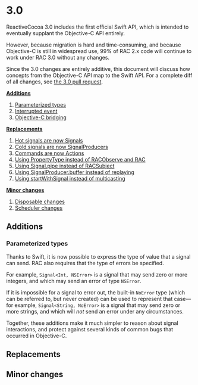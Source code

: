 # 3.0

ReactiveCocoa 3.0 includes the first official Swift API, which is intended to
eventually supplant the Objective-C API entirely.

However, because migration is hard and time-consuming, and because Objective-C
is still in widespread use, 99% of RAC 2.x code will continue to work under RAC
3.0 without any changes.

Since the 3.0 changes are entirely additive, this document will discuss how
concepts from the Objective-C API map to the Swift API. For a complete diff of
all changes, see [the 3.0 pull
request](https://github.com/ReactiveCocoa/ReactiveCocoa/pull/1382).

**[Additions](#additions)**

 1. [Parameterized types](#parameterized-types)
 1. [Interrupted event](#)
 1. [Objective-C bridging](#)

**[Replacements](#replacements)**

 1. [Hot signals are now Signals](#)
 1. [Cold signals are now SignalProducers](#)
 1. [Commands are now Actions](#)
 1. [Using PropertyType instead of RACObserve and RAC](#)
 1. [Using Signal.pipe instead of RACSubject](#)
 1. [Using SignalProducer.buffer instead of replaying](#)
 1. [Using startWithSignal instead of multicasting](#)

**[Minor changes](#minor-changes)**

 1. [Disposable changes](#)
 1. [Scheduler changes](#)

## Additions

### Parameterized types

Thanks to Swift, it is now possible to express the type of value that a signal
can send. RAC also requires that the type of errors be specified.

For example, `Signal<Int, NSError>` is a signal that may send zero or more
integers, and which may send an error of type `NSError`.

If it is impossible for a signal to error out, the built-in `NoError` type
(which can be referred to, but never created) can be used to represent that
case—for example, `Signal<String, NoError>` is a signal that may send zero or
more strings, and which will _not_ send an error under any circumstances.

Together, these additions make it much simpler to reason about signal
interactions, and protect against several kinds of common bugs that occurred in
Objective-C.

## Replacements

## Minor changes
